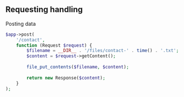 ##  Requesting handling 

Posting data

```php
$app->post(
    '/contact',
    function (Request $request) {
        $filename = __DIR__ . '/files/contact-' . time() . '.txt';
        $content = $request->getContent();
        
        file_put_contents($filename, $content);
        
        return new Response($content);
    }
);
```
